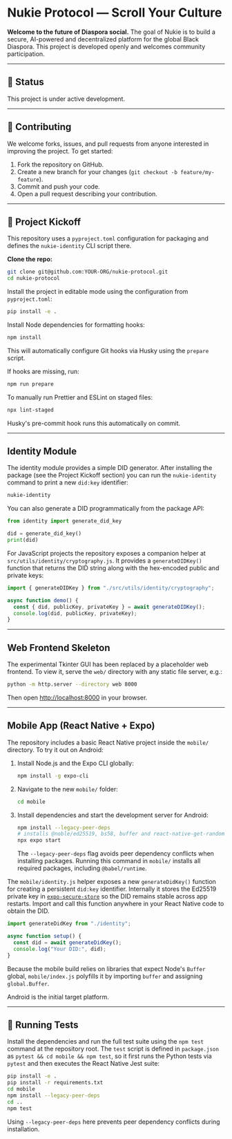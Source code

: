 # Nukie Protocol — Scroll Your Culture

**Welcome to the future of Diaspora social.** The goal of Nukie is to build a secure, AI-powered and decentralized platform for the global Black Diaspora. This project is developed openly and welcomes community participation.

---

## 🚧 Status

This project is under active development.

---

## 🤝 Contributing

We welcome forks, issues, and pull requests from anyone interested in improving the project. To get started:

1. Fork the repository on GitHub.
2. Create a new branch for your changes (`git checkout -b feature/my-feature`).
3. Commit and push your code.
4. Open a pull request describing your contribution.

---

## 🚀 Project Kickoff

This repository uses a `pyproject.toml` configuration for packaging and
defines the `nukie-identity` CLI script there.

**Clone the repo:**

```sh
git clone git@github.com:YOUR-ORG/nukie-protocol.git
cd nukie-protocol
```

Install the project in editable mode using the configuration from
`pyproject.toml`:

```sh
pip install -e .
```

Install Node dependencies for formatting hooks:

```sh
npm install
```

This will automatically configure Git hooks via Husky using the `prepare` script.

If hooks are missing, run:

```sh
npm run prepare
```

To manually run Prettier and ESLint on staged files:

```sh
npx lint-staged
```

Husky's pre-commit hook runs this automatically on commit.

---

## Identity Module

The identity module provides a simple DID generator. After installing the
package (see the Project Kickoff section) you can run the `nukie-identity`
command to print a new `did:key` identifier:

```sh
nukie-identity
```

You can also generate a DID programmatically from the package API:

```python
from identity import generate_did_key

did = generate_did_key()
print(did)
```

For JavaScript projects the repository exposes a companion helper at
`src/utils/identity/cryptography.js`. It provides a `generateDIDKey()`
function that returns the DID string along with the hex-encoded public and
private keys:

```js
import { generateDIDKey } from "./src/utils/identity/cryptography";

async function demo() {
  const { did, publicKey, privateKey } = await generateDIDKey();
  console.log(did, publicKey, privateKey);
}
```

---

## Web Frontend Skeleton

The experimental Tkinter GUI has been replaced by a placeholder web frontend. To view it, serve the `web/` directory with any static file server, e.g.:

```sh
python -m http.server --directory web 8000
```

Then open [http://localhost:8000](http://localhost:8000) in your browser.

---

## Mobile App (React Native + Expo)

The repository includes a basic React Native project inside the `mobile/` directory.
To try it out on Android:

1. Install Node.js and the Expo CLI globally:
   ```sh
   npm install -g expo-cli
   ```
2. Navigate to the new `mobile/` folder:
   ```sh
   cd mobile
   ```
3. Install dependencies and start the development server for Android:
   ```sh
   npm install --legacy-peer-deps
   # installs @noble/ed25519, bs58, buffer and react-native-get-random-values
   npx expo start
   ```
   The `--legacy-peer-deps` flag avoids peer dependency conflicts when installing packages. Running this command in `mobile/` installs all required packages, including `@babel/runtime`.

The `mobile/identity.js` helper exposes a new `generateDidKey()` function for
creating a persistent `did:key` identifier. Internally it stores the Ed25519
private key in [`expo-secure-store`](https://docs.expo.dev/versions/latest/sdk/securestore/)
so the DID remains stable across app restarts. Import and call this function
anywhere in your React Native code to obtain the DID.

```js
import generateDidKey from "./identity";

async function setup() {
  const did = await generateDidKey();
  console.log("Your DID:", did);
}
```

Because the mobile build relies on libraries that expect Node's `Buffer` global,
`mobile/index.js` polyfills it by importing `buffer` and assigning
`global.Buffer`.

Android is the initial target platform.

---

## 🧪 Running Tests

Install the dependencies and run the full test suite using the `npm test`
command at the repository root. The `test` script is defined in
`package.json` as `pytest && cd mobile && npm test`, so it first runs the
Python tests via `pytest` and then executes the React Native Jest suite:

```sh
pip install -e .
pip install -r requirements.txt
cd mobile
npm install --legacy-peer-deps
cd ..
npm test
```
Using `--legacy-peer-deps` here prevents peer dependency conflicts during installation.
